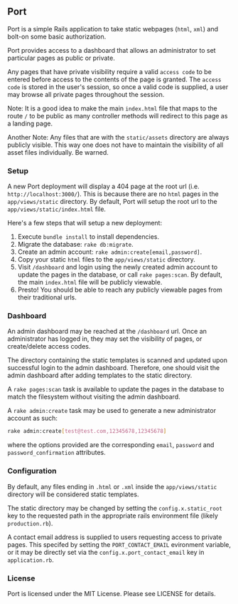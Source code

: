 ## Port

Port is a simple Rails application to take static webpages (`html`, `xml`) and bolt-on some basic authorization.

Port provides access to a dashboard that allows an administrator to set particular pages as public or private.

Any pages that have private visibility require a valid `access code` to be entered before access to the contents of the page is granted. The `access code` is stored in the user's session, so once a valid code is supplied, a user may browse all private pages throughout the session.

Note: It is a good idea to make the main `index.html` file that maps to the route `/` to be public as many controller methods will redirect to this page as a landing page.

Another Note: Any files that are with the `static/assets` directory are always publicly visible. This way one does not have to maintain the visibility of all asset files individually. Be warned.

### Setup

A new Port deployment will display a 404 page at the root url (i.e. `http://localhost:3000/`). This is because there are no `html` pages in the `app/views/static` directory. By default, Port will setup the root url to the `app/views/static/index.html` file.

Here's a few steps that will setup a new deployment:

1. Execute `bundle install` to install dependencies.
2. Migrate the database: `rake db:migrate`.
3. Create an admin account: `rake admin:create[email,password]`.
4. Copy your static `html` files to the `app/views/static` directory.
5. Visit `/dashboard` and login using the newly created admin account to update the pages in the database, or call `rake pages:scan`. By default, the main `index.html` file will be publicly viewable.
6. Presto! You should be able to reach any publicly viewable pages from their traditional urls.

### Dashboard

An admin dashboard may be reached at the `/dashboard` url. Once an administrator has logged in, they may set the visibility of pages, or create/delete access codes.

The directory containing the static templates is scanned and updated upon successful login to the admin dashboard. Therefore, one should visit the admin dashboard after adding templates to the static directory.

A `rake pages:scan` task is available to update the pages in the database to match the filesystem without visiting the admin dashboard.

A `rake admin:create` task may be used to generate a new administrator account as such:

```bash
rake admin:create[test@test.com,12345678,12345678]
```

where the options provided are the corresponding `email`, `password` and `password_confirmation` attributes.

### Configuration

By default, any files ending in `.html` or `.xml` inside the `app/views/static` directory will be considered static templates.

The static directory may be changed by setting the `config.x.static_root` key to the requested path in the appropriate rails environment file (likely `production.rb`).

A contact email address is supplied to users requesting access to private pages. This specifed by setting the `PORT_CONTACT_EMAIL` evironment variable, or it may be directly set via the `config.x.port_contact_email` key in `application.rb`.

### License

Port is licensed under the MIT License. Please see LICENSE for details.